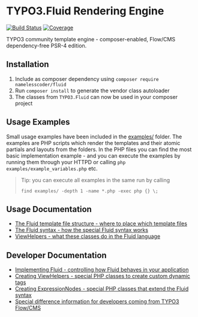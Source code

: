 TYPO3.Fluid Rendering Engine
============================

[![Build Status](https://img.shields.io/travis/NamelessCoder/TYPO3.Fluid.svg?style=flat-square)](https://travis-ci.org/NamelessCoder/TYPO3.Fluid)
[![Coverage](https://img.shields.io/coveralls/NamelessCoder/TYPO3.Fluid.svg?style=flat-square)](https://coveralls.io/r/NamelessCoder/TYPO3.Fluid)

TYPO3 community template engine - composer-enabled, Flow/CMS dependency-free PSR-4 edition.

Installation
------------

1. Include as composer dependency using `composer require namelesscoder/fluid`
2. Run `composer install` to generate the vendor class autoloader
3. The classes from `TYPO3.Fluid` can now be used in your composer project

Usage Examples
--------------

Small usage examples have been included in the [examples/](examples/) folder. The examples are PHP scripts which render the
templates and their atomic partials and layouts from the folders. In the PHP files you can find the most basic implementation
example - and you can execute the examples by running them through your HTTPD or calling `php examples/example_variables.php` etc.

> Tip: you can execute all examples in the same run by calling
>
> `find examples/ -depth 1 -name *.php -exec php {} \;`

Usage Documentation
-------------------

* [The Fluid template file structure - where to place which template files](doc/FLUID_STRUCTURE.md)
* [The Fluid syntax - how the special Fluid syntax works](doc/FLUID_SYNTAX.md)
* [ViewHelpers - what these classes do in the Fluid language](doc/FLUID_VIEWHELPERS.md)

Developer Documentation
-----------------------

* [Implementing Fluid - controlling how Fluid behaves in your application](doc/FLUID_IMPLEMENTATION.md)
* [Creating ViewHelpers - special PHP classes to create custom dynamic tags](doc/FLUID_CREATING_VIEWHELPERS.md)
* [Creating ExpressionNodes - special PHP classes that extend the Fluid syntax](doc/FLUID_VIEWHELPERS.md)
* [Special difference information for developers coming from TYPO3 Flow/CMS](doc/README_TYPO3.md)
